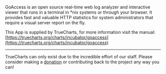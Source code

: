GoAccess is an open source real-time web log analyzer and interactive viewer that runs in a terminal in *nix systems or through your browser. It provides fast and valuable HTTP statistics for system administrators that require a visual server report on the fly.

This App is supplied by TrueCharts, for more information visit the manual: [https://truecharts.org/charts/incubator/goaccess](https://truecharts.org/charts/incubator/goaccess)

---

TrueCharts can only exist due to the incredible effort of our staff.
Please consider making a [donation](https://truecharts.org/sponsor) or contributing back to the project any way you can!
